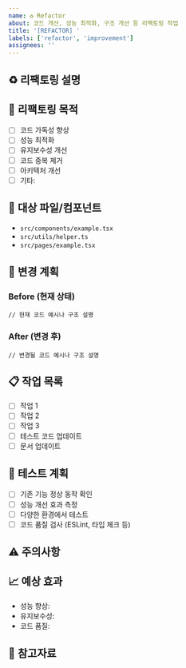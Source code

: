 ```yaml
---
name: ♻️ Refactor
about: 코드 개선, 성능 최적화, 구조 개선 등 리팩토링 작업
title: '[REFACTOR] '
labels: ['refactor', 'improvement']
assignees: ''
---
```


## ♻️ 리팩토링 설명
<!-- 수행할 리팩토링 작업에 대해 설명해주세요 -->

## 🎯 리팩토링 목적
<!-- 왜 이 리팩토링이 필요한지 설명해주세요 -->
- [ ] 코드 가독성 향상
- [ ] 성능 최적화
- [ ] 유지보수성 개선
- [ ] 코드 중복 제거
- [ ] 아키텍처 개선
- [ ] 기타: 

## 📂 대상 파일/컴포넌트
<!-- 리팩토링할 파일이나 컴포넌트를 나열해주세요 -->
- `src/components/example.tsx`
- `src/utils/helper.ts`
- `src/pages/example.tsx`

## 🔄 변경 계획
<!-- 구체적으로 어떻게 변경할 것인지 설명해주세요 -->

### Before (현재 상태)
```
// 현재 코드 예시나 구조 설명
```

### After (변경 후)
```  
// 변경될 코드 예시나 구조 설명
```

## 📋 작업 목록
<!-- 수행할 구체적인 작업들을 체크리스트로 작성해주세요 -->
- [ ] 작업 1
- [ ] 작업 2
- [ ] 작업 3
- [ ] 테스트 코드 업데이트
- [ ] 문서 업데이트

## 🧪 테스트 계획
<!-- 리팩토링 후 검증 방법을 설명해주세요 -->
- [ ] 기존 기능 정상 동작 확인
- [ ] 성능 개선 효과 측정
- [ ] 다양한 환경에서 테스트
- [ ] 코드 품질 검사 (ESLint, 타입 체크 등)

## ⚠️ 주의사항
<!-- 리팩토링 시 주의해야 할 사항들 -->

## 📈 예상 효과
<!-- 리팩토링을 통해 얻을 수 있는 이점들 -->
- 성능 향상: 
- 유지보수성: 
- 코드 품질: 

## 📎 참고자료
<!-- 관련 문서, 링크, 가이드라인 등이 있다면 첨부해주세요 -->
